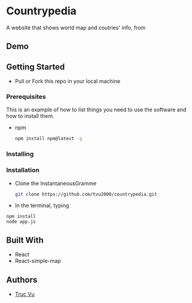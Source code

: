 # Countrypedia

A website that shows world map and coutries' info, from

## Demo

## Getting Started

- Pull or Fork this repo in your local machine

### Prerequisites

This is an example of how to list things you need to use the software and how to install them.

- npm
  ```sh
  npm install npm@latest -g
  ```

### Installing

### Installation

- Clone the InstantaneousGramme
  ```sh
  git clone https://github.com/tvu2000/countrypedia.git
  ```
- In the terminal, typing

```
npm install
node app.js
```

## Built With

- React
- React-simple-map

## Authors

- [Truc Vu](https://github.com/tvu2000)
